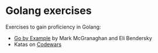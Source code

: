 # Golang exercises

Exercises to gain proficiency in Golang:
- [Go by Example](https://gobyexample.com/) by Mark McGranaghan and Eli Bendersky
- Katas on [Codewars](https://www.codewars.com/)
